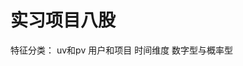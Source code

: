 # 实习项目八股
特征分类：
uv和pv
用户和项目
时间维度
数字型与概率型
<!--stackedit_data:
eyJoaXN0b3J5IjpbLTE5Mzk2MzAwNzRdfQ==
-->